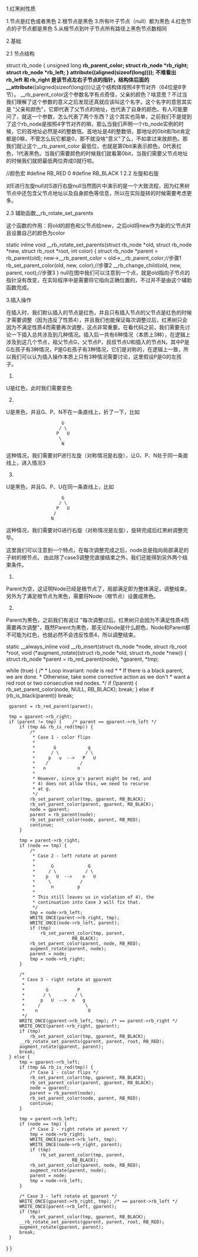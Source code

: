1.红黑树性质

1.节点是红色或者黑色
2.根节点是黑色
3.所有叶子节点（null）都为黑色
4.红色节点的子节点都是黑色
5.从根节点到叶子节点所有路径上黑色节点数相同

2.基础

2.1 节点结构

struct rb_node {
    unsigned long  __rb_parent_color;
    struct rb_node *rb_right;
    struct rb_node *rb_left;
} __attribute__((aligned(sizeof(long))));
不难看出 rb_left 和 rb_right 是该节点左右子节点的指针，结构体后面的__attribute__((aligned(sizeof(long))))让这个结构体按照4字节对齐（64位是8字节）。 __rb_parent_color这个参数名字有点奇怪，父亲的颜色？啥意思？不过当我们理解了这个参数的意义之后发现还真就应该叫这个名字。这个名字的意思其实是 "父亲和颜色"，它即代表了父节点的地址，也代表了自身的颜色。有人可能要问了，就这一个参数，怎么代表了两个东西？这个其实也简单，之前我们不是提到了这个rb_node是按照4字节对齐的嘛，那么当我们声明一个rb_node实例的时候，它的首地址必然是4的整数倍。首地址是4的整数倍，那地址的0bit和1bit肯定都是0嘛，不管怎么玩它都是0，那不就没啥"意义"了么，不如拿过来放颜色。那我们就让这个__rb_parent_color 最低位，也就是第0bit来表示颜色，0代表红色，1代表黑色。当我们需要颜色的时候我们就看第0bit，当我们需要父节点地址的时候我们就把最低两位弄成0就行啦。

//颜色宏
#define    RB_RED        0
#define    RB_BLACK    1
2.2 左旋和右旋

对E进行左旋null对S进行右旋null当然图片中演示的是一个大致流程，因为红黑树节点中还包含父节点地址以及自身颜色等信息，所以在实际旋转的时候需要考虑更多。

2.3 辅助函数__rb_rotate_set_parents

这个函数的作用：将old的颜色和父节点给new，之后old将new作为新的父节点并且设置自己的颜色为color

static inline void
__rb_rotate_set_parents(struct rb_node *old, struct rb_node *new,
            struct rb_root *root, int color)
{
    struct rb_node *parent = rb_parent(old);
    new->__rb_parent_color = old->__rb_parent_color;//步骤1
    rb_set_parent_color(old, new, color);//步骤2
    __rb_change_child(old, new, parent, root);//步骤3
}
null在图中我们可以注意到一个点，就是old指向子节点的指针没有改变，在实际程序中是需要将它指向正确位置的，不过并不是由这个辅助函数完成。

3.插入操作

在插入时，我们默认插入的节点是红色，并且只有插入节点的父节点是红色的时候才需要调整（因为违反了性质4），并且我们也能保证每次调整过后，红黑树只会因为不满足性质4而需要再次调整，这点非常重要。在看代码之前，我们需要先讨论一下插入总共涉及到几种情况。插入后一共有6种情况（本质上3种），在逻辑上涉及到这几个节点，祖父节点G，父节点P，叔叔节点U和插入的节点N。其中P是G左孩子有3种情况，P是G右孩子有3种情况，它们是对称的，在逻辑上一致，所以我们可以认为插入操作本质上只有3种情况需要讨论，这里假设P是G的左孩子。

1.

U是红色，此时我们需要变色

2.

U是黑色，并且G、P、N不在一条直线上，折了一下，比如

                         G    
                        / \         
                       P   U 
                        \      
                         N
这种情况，我们需要对P进行左旋（对称情况是右旋），让G、P、N处于同一条直线上，进入情况3

3.

U是黑色，并且G、P、U在同一条直线上，比如

                         G    
                        / \         
                       P   U 
                      /       
                     N
这种情况，我们需要对G进行右旋（对称情况是左旋），旋转完成后红黑树调整完毕。




这里我们可以注意到一个特点，在每次调整完成之后，node总是指向局部满足的子树的根节点。 由此除了case3调整完直接结束之外，我们还能得到另外两个结束条件。

1.

Parent为空，这证明Node已经是根节点了，局部满足即为整体满足，调整结束，另外为了满足根节点为黑色，需要将Node（根节点）设置成黑色。

2.

Parent为黑色，之前我们有说过 "每次调整过后，红黑树只会因为不满足性质4而需要再次调整"，既然Parent为黑色，那无论Node是什么颜色，Node和Parent都不可能为红色，也就必然不会违反性质4，所以调整结束。

static __always_inline void
__rb_insert(struct rb_node *node, struct rb_root *root,
     void (*augment_rotate)(struct rb_node *old, struct rb_node *new))
{
 struct rb_node *parent = rb_red_parent(node), *gparent, *tmp;

 while (true) {
     /*
      * Loop invariant: node is red
      *
      * If there is a black parent, we are done.
      * Otherwise, take some corrective action as we don't
      * want a red root or two consecutive red nodes.
      */
     if (!parent) {
         rb_set_parent_color(node, NULL, RB_BLACK);
         break;
     } else if (rb_is_black(parent))
         break;

     gparent = rb_red_parent(parent);

     tmp = gparent->rb_right;
     if (parent != tmp) {    /* parent == gparent->rb_left */
         if (tmp && rb_is_red(tmp)) {
             /*
              * Case 1 - color flips
              *
              *       G            g
              *      / \          / \
              *     p   u  -->   P   U
              *    /            /
              *   n            n
              *
              * However, since g's parent might be red, and
              * 4) does not allow this, we need to recurse
              * at g.
              */
             rb_set_parent_color(tmp, gparent, RB_BLACK);
             rb_set_parent_color(parent, gparent, RB_BLACK);
             node = gparent;
             parent = rb_parent(node);
             rb_set_parent_color(node, parent, RB_RED);
             continue;
         }

         tmp = parent->rb_right;
         if (node == tmp) {
             /*
              * Case 2 - left rotate at parent
              *
              *      G             G
              *     / \           / \
              *    p   U  -->    n   U
              *     \           /
              *      n         p
              *
              * This still leaves us in violation of 4), the
              * continuation into Case 3 will fix that.
              */
             tmp = node->rb_left;
             WRITE_ONCE(parent->rb_right, tmp);
             WRITE_ONCE(node->rb_left, parent);
             if (tmp)
                 rb_set_parent_color(tmp, parent,
                             RB_BLACK);
             rb_set_parent_color(parent, node, RB_RED);
             augment_rotate(parent, node);
             parent = node;
             tmp = node->rb_right;
         }

         /*
          * Case 3 - right rotate at gparent
          *
          *        G           P
          *       / \         / \
          *      p   U  -->  n   g
          *     /                 \
          *    n                   U
          */
         WRITE_ONCE(gparent->rb_left, tmp); /* == parent->rb_right */
         WRITE_ONCE(parent->rb_right, gparent);
         if (tmp)
             rb_set_parent_color(tmp, gparent, RB_BLACK);
         __rb_rotate_set_parents(gparent, parent, root, RB_RED);
         augment_rotate(gparent, parent);
         break;
     } else {
         tmp = gparent->rb_left;
         if (tmp && rb_is_red(tmp)) {
             /* Case 1 - color flips */
             rb_set_parent_color(tmp, gparent, RB_BLACK);
             rb_set_parent_color(parent, gparent, RB_BLACK);
             node = gparent;
             parent = rb_parent(node);
             rb_set_parent_color(node, parent, RB_RED);
             continue;
         }

         tmp = parent->rb_left;
         if (node == tmp) {
             /* Case 2 - right rotate at parent */
             tmp = node->rb_right;
             WRITE_ONCE(parent->rb_left, tmp);
             WRITE_ONCE(node->rb_right, parent);
             if (tmp)
                 rb_set_parent_color(tmp, parent,
                             RB_BLACK);
             rb_set_parent_color(parent, node, RB_RED);
             augment_rotate(parent, node);
             parent = node;
             tmp = node->rb_left;
         }

         /* Case 3 - left rotate at gparent */
         WRITE_ONCE(gparent->rb_right, tmp); /* == parent->rb_left */
         WRITE_ONCE(parent->rb_left, gparent);
         if (tmp)
             rb_set_parent_color(tmp, gparent, RB_BLACK);
         __rb_rotate_set_parents(gparent, parent, root, RB_RED);
         augment_rotate(gparent, parent);
         break;
     }
 }
}